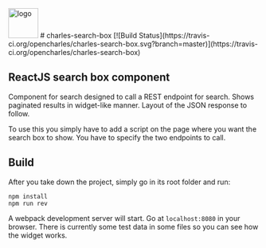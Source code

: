 <img alt="logo" src="http://www.amihaiemil.com/images/logo_mic_js.PNG" width="60" height="60"/>
# charles-search-box
[![Build Status](https://travis-ci.org/opencharles/charles-search-box.svg?branch=master)](https://travis-ci.org/opencharles/charles-search-box)

## ReactJS search box component

Component for search designed to call a REST endpoint for search.
Shows paginated results in widget-like manner. Layout of the JSON response to follow.

To use this you simply have to add a script on the page where you want the search box to show. You have to specify the two endpoints to call.

## Build

After you take down the project, simply go in its root folder and run:

```
npm install
npm run rev
```

A webpack development server will start. Go at ``localhost:8080`` in your browser. There is currently some test data in some files so you can see how the widget works.
